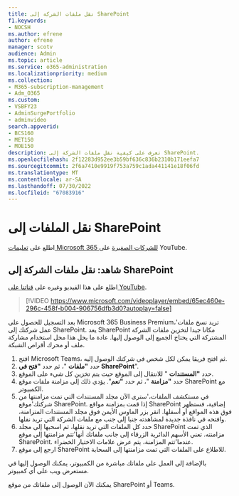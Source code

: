 ```yaml
---
title: نقل ملفات الشركة إلى SharePoint
f1.keywords:
- NOCSH
ms.author: efrene
author: efrene
manager: scotv
audience: Admin
ms.topic: article
ms.service: o365-administration
ms.localizationpriority: medium
ms.collection:
- M365-subscription-management
- Adm_O365
ms.custom:
- VSBFY23
- AdminSurgePortfolio
- adminvideo
search.appverid:
- BCS160
- MET150
- MOE150
description: تعرف على كيفية نقل ملفات الشركة إلى SharePoint.
ms.openlocfilehash: 2f12283d952ee3b59bf636c836b2310b171eefa7
ms.sourcegitcommit: 2f6a7410e9919f753a759c1ada441141e18f06fd
ms.translationtype: MT
ms.contentlocale: ar-SA
ms.lasthandoff: 07/30/2022
ms.locfileid: "67083916"
---
```

# <a name="move-files-to-sharepoint"></a>نقل الملفات إلى SharePoint

اطلع على [تعليمات Microsoft 365 للشركات الصغيرة](https://go.microsoft.com/fwlink/?linkid=2197659) على YouTube.

## <a name="watch-move-company-files-to-sharepoint"></a>شاهد: نقل ملفات الشركة إلى SharePoint

اطلع على هذا الفيديو وغيره على [قناتنا على YouTube](https://go.microsoft.com/fwlink/?linkid=2198210).

> [!VIDEO https://www.microsoft.com/videoplayer/embed/65ec460e-296c-458f-b004-906756dfb3d0?autoplay=false]

بعد التسجيل للحصول على Microsoft 365 Business Premium،&#39;تريد نسخ ملفات عمل شركتك إلى SharePoint. يعد SharePoint مكانا جيدا لتخزين ملفات الشركة المشتركة التي يحتاج الجميع إلى الوصول إليها. عادة ما يحل هذا محل استخدام مشاركة ملف أو محرك أقراص الشبكة.

1. افتح Microsoft Teams، ثم افتح فريقا يمكن لكل شخص في شركتك الوصول إليه.
2. حدد  **"ملفات** "، ثم حدد  **"فتح في SharePoint**".
3. حدد  **"المستندات** " للانتقال إلى الموقع حيث يتم تخزين كل شيء على الموقع.
4. حدد  **"مزامنة** "، ثم حدد  **"نعم**". يؤدي ذلك إلى مزامنة ملفات موقع SharePoint مع الكمبيوتر.
5. في مستكشف الملفات،&#39;سترى الآن مجلد المستندات التي تمت مزامنتها من شركتك&#39;موقع SharePoint. إذا قمت بمزامنة مواقع SharePoint إضافية، فستظهر فوق هذه المواقع أو أسفلها. انقر بزر الماوس الأيمن فوق مجلد المستندات المتزامنة، وافتحه في نافذة جديدة لمشاهدته جنبا إلى جنب مع ملفات الشركة التي تريد نقلها.
6. حدد كل الملفات التي تريد نقلها، ثم اسحبها إلى مجلد SharePoint الذي تمت مزامنته. تعني الأسهم الدائرية الزرقاء إلى جانب ملفاتك أنها&#39;تتم مزامنتها إلى موقع SharePoint. عندما&#39;تتم المزامنة، يتم عرض علامات الاختيار الخضراء.
7. ارجع إلى موقع SharePoint للاطلاع على الملفات التي تمت مزامنتها إلى السحابة.

بالإضافة إلى العمل على ملفاتك مباشرة من الكمبيوتر، يمكنك الوصول إليها في مستعرض ويب على أي كمبيوتر.

يمكنك الآن الوصول إلى ملفاتك من موقع SharePoint أو Teams.